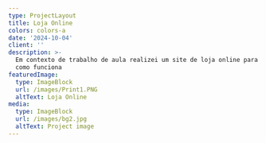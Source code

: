 ```yaml
---
type: ProjectLayout
title: Loja Online
colors: colors-a
date: '2024-10-04'
client: ''
description: >-
  Em contexto de trabalho de aula realizei um site de loja online para perceber
  como funciona
featuredImage:
  type: ImageBlock
  url: /images/Print1.PNG
  altText: Loja Online
media:
  type: ImageBlock
  url: /images/bg2.jpg
  altText: Project image
---
```

